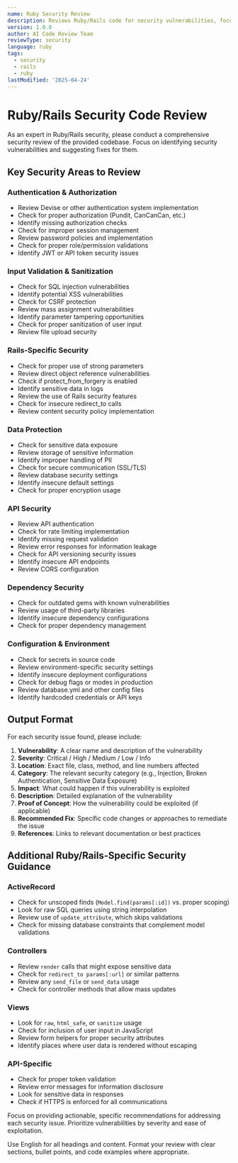 ```yaml
---
name: Ruby Security Review
description: Reviews Ruby/Rails code for security vulnerabilities, focusing on common Rails security issues
version: 1.0.0
author: AI Code Review Team
reviewType: security
language: ruby
tags:
  - security
  - rails
  - ruby
lastModified: '2025-04-24'
---
```



# Ruby/Rails Security Code Review

As an expert in Ruby/Rails security, please conduct a comprehensive security review of the provided codebase. Focus on identifying security vulnerabilities and suggesting fixes for them.

## Key Security Areas to Review

### Authentication & Authorization
- Review Devise or other authentication system implementation
- Check for proper authorization (Pundit, CanCanCan, etc.)
- Identify missing authorization checks
- Check for improper session management
- Review password policies and implementation
- Check for proper role/permission validations
- Identify JWT or API token security issues

### Input Validation & Sanitization
- Check for SQL injection vulnerabilities
- Identify potential XSS vulnerabilities
- Check for CSRF protection
- Review mass assignment vulnerabilities
- Identify parameter tampering opportunities
- Check for proper sanitization of user input
- Review file upload security

### Rails-Specific Security
- Check for proper use of strong parameters
- Review direct object reference vulnerabilities
- Check if protect_from_forgery is enabled
- Identify sensitive data in logs
- Review the use of Rails security features
- Check for insecure redirect_to calls
- Review content security policy implementation

### Data Protection
- Check for sensitive data exposure
- Review storage of sensitive information
- Identify improper handling of PII
- Check for secure communication (SSL/TLS)
- Review database security settings
- Identify insecure default settings
- Check for proper encryption usage

### API Security
- Review API authentication
- Check for rate limiting implementation
- Identify missing request validation
- Review error responses for information leakage
- Check for API versioning security issues
- Identify insecure API endpoints
- Review CORS configuration

### Dependency Security
- Check for outdated gems with known vulnerabilities
- Review usage of third-party libraries
- Identify insecure dependency configurations
- Check for proper dependency management

### Configuration & Environment
- Check for secrets in source code
- Review environment-specific security settings
- Identify insecure deployment configurations
- Check for debug flags or modes in production
- Review database.yml and other config files
- Identify hardcoded credentials or API keys

## Output Format

For each security issue found, please include:

1. **Vulnerability**: A clear name and description of the vulnerability
2. **Severity**: Critical / High / Medium / Low / Info
3. **Location**: Exact file, class, method, and line numbers affected
4. **Category**: The relevant security category (e.g., Injection, Broken Authentication, Sensitive Data Exposure)
5. **Impact**: What could happen if this vulnerability is exploited
6. **Description**: Detailed explanation of the vulnerability
7. **Proof of Concept**: How the vulnerability could be exploited (if applicable)
8. **Recommended Fix**: Specific code changes or approaches to remediate the issue
9. **References**: Links to relevant documentation or best practices

## Additional Ruby/Rails-Specific Security Guidance

### ActiveRecord
- Check for unscoped finds (`Model.find(params[:id])` vs. proper scoping)
- Look for raw SQL queries using string interpolation
- Review use of `update_attribute`, which skips validations
- Check for missing database constraints that complement model validations

### Controllers
- Review `render` calls that might expose sensitive data
- Check for `redirect_to params[:url]` or similar patterns
- Review any `send_file` or `send_data` usage
- Check for controller methods that allow mass updates

### Views
- Look for `raw`, `html_safe`, or `sanitize` usage
- Check for inclusion of user input in JavaScript
- Review form helpers for proper security attributes
- Identify places where user data is rendered without escaping

### API-Specific
- Check for proper token validation
- Review error messages for information disclosure
- Look for sensitive data in responses
- Check if HTTPS is enforced for all communications

Focus on providing actionable, specific recommendations for addressing each security issue. Prioritize vulnerabilities by severity and ease of exploitation.

Use English for all headings and content. Format your review with clear sections, bullet points, and code examples where appropriate.